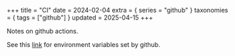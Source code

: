 +++
title = "CI"
date = 2024-02-04
extra = { series = "github" }
taxonomies = { tags = ["github"] }
updated = 2025-04-15
+++

Notes on github actions.

See this [link](https://docs.github.com/en/actions/learn-github-actions/variables#default-environment-variables) for environment variables set by github.
